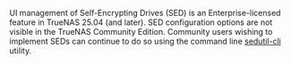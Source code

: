 &NewLine;

UI management of Self-Encrypting Drives (SED) is an Enterprise-licensed feature in TrueNAS 25.04 (and later).
SED configuration options are not visible in the TrueNAS Community Edition.
Community users wishing to implement SEDs can continue to do so using the command line [sedutil-cli](https://github.com/truenas/sedutil) utility.
